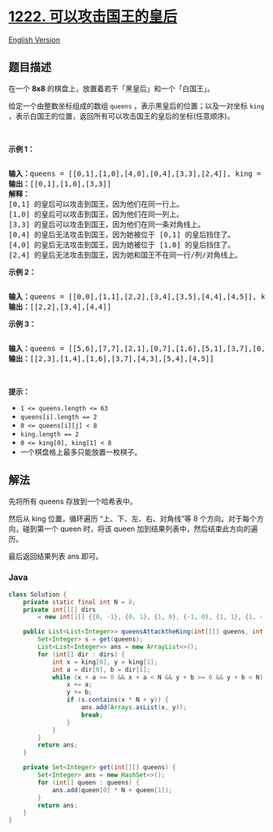 # [1222. 可以攻击国王的皇后](https://leetcode.cn/problems/queens-that-can-attack-the-king)

[English Version](/solution/1200-1299/1222.Queens%20That%20Can%20Attack%20the%20King/README_EN.md)

## 题目描述

<!-- 这里写题目描述 -->

<p>在一个&nbsp;<strong>8x8</strong>&nbsp;的棋盘上，放置着若干「黑皇后」和一个「白国王」。</p>

<p>给定一个由整数坐标组成的数组&nbsp;<code>queens</code>&nbsp;，表示黑皇后的位置；以及一对坐标&nbsp;<code>king</code> ，表示白国王的位置，返回所有可以攻击国王的皇后的坐标(任意顺序)。</p>

<p>&nbsp;</p>

<p><strong>示例 1：</strong></p>

<p><img alt="" src="https://fastly.jsdelivr.net/gh/doocs/leetcode@main/solution/1200-1299/1222.Queens%20That%20Can%20Attack%20the%20King/images/untitled-diagram.jpg" /></p>

<pre>
<strong>输入：</strong>queens = [[0,1],[1,0],[4,0],[0,4],[3,3],[2,4]], king = [0,0]
<strong>输出：</strong>[[0,1],[1,0],[3,3]]
<strong>解释：</strong> 
[0,1] 的皇后可以攻击到国王，因为他们在同一行上。 
[1,0] 的皇后可以攻击到国王，因为他们在同一列上。 
[3,3] 的皇后可以攻击到国王，因为他们在同一条对角线上。 
[0,4] 的皇后无法攻击到国王，因为她被位于 [0,1] 的皇后挡住了。 
[4,0] 的皇后无法攻击到国王，因为她被位于 [1,0] 的皇后挡住了。 
[2,4] 的皇后无法攻击到国王，因为她和国王不在同一行/列/对角线上。
</pre>

<p><strong>示例 2：</strong></p>

<p><strong><img alt="" src="https://fastly.jsdelivr.net/gh/doocs/leetcode@main/solution/1200-1299/1222.Queens%20That%20Can%20Attack%20the%20King/images/untitled-diagram-1.jpg" /></strong></p>

<pre>
<strong>输入：</strong>queens = [[0,0],[1,1],[2,2],[3,4],[3,5],[4,4],[4,5]], king = [3,3]
<strong>输出：</strong>[[2,2],[3,4],[4,4]]
</pre>

<p><strong>示例 3：</strong></p>

<p><strong><img alt="" src="https://fastly.jsdelivr.net/gh/doocs/leetcode@main/solution/1200-1299/1222.Queens%20That%20Can%20Attack%20the%20King/images/untitled-diagram-2.jpg" /></strong></p>

<pre>
<strong>输入：</strong>queens = [[5,6],[7,7],[2,1],[0,7],[1,6],[5,1],[3,7],[0,3],[4,0],[1,2],[6,3],[5,0],[0,4],[2,2],[1,1],[6,4],[5,4],[0,0],[2,6],[4,5],[5,2],[1,4],[7,5],[2,3],[0,5],[4,2],[1,0],[2,7],[0,1],[4,6],[6,1],[0,6],[4,3],[1,7]], king = [3,4]
<strong>输出：</strong>[[2,3],[1,4],[1,6],[3,7],[4,3],[5,4],[4,5]]
</pre>

<p>&nbsp;</p>

<p><strong>提示：</strong></p>

<ul>
	<li><code>1 &lt;= queens.length&nbsp;&lt;= 63</code></li>
	<li><code>queens[i].length == 2</code></li>
	<li><code>0 &lt;= queens[i][j] &lt;&nbsp;8</code></li>
	<li><code>king.length == 2</code></li>
	<li><code>0 &lt;= king[0], king[1] &lt; 8</code></li>
	<li>一个棋盘格上最多只能放置一枚棋子。</li>
</ul>

## 解法

先将所有 queens 存放到一个哈希表中。

然后从 king 位置，循环遍历 “上、下、左、右、对角线”等 8 个方向。对于每个方向，碰到第一个 queen 时，将该 queen 加到结果列表中，然后结束此方向的遍历。

最后返回结果列表 ans 即可。

### **Java**

```java
class Solution {
    private static final int N = 8;
    private int[][] dirs
        = new int[][] {{0, -1}, {0, 1}, {1, 0}, {-1, 0}, {1, 1}, {1, -1}, {-1, 1}, {-1, -1}};

    public List<List<Integer>> queensAttacktheKing(int[][] queens, int[] king) {
        Set<Integer> s = get(queens);
        List<List<Integer>> ans = new ArrayList<>();
        for (int[] dir : dirs) {
            int x = king[0], y = king[1];
            int a = dir[0], b = dir[1];
            while (x + a >= 0 && x + a < N && y + b >= 0 && y + b < N) {
                x += a;
                y += b;
                if (s.contains(x * N + y)) {
                    ans.add(Arrays.asList(x, y));
                    break;
                }
            }
        }
        return ans;
    }

    private Set<Integer> get(int[][] queens) {
        Set<Integer> ans = new HashSet<>();
        for (int[] queen : queens) {
            ans.add(queen[0] * N + queen[1]);
        }
        return ans;
    }
}
```
